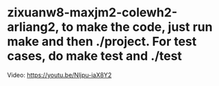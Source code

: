 # zixuanw8-maxjm2-colewh2-arliang2, to make the code, just run make and then ./project. For test cases, do make test and ./test

Video: https://youtu.be/Nljpu-iaX8Y2
